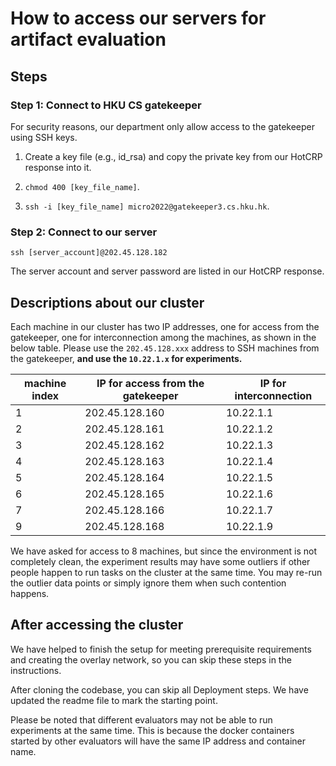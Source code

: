 # How to access our servers for artifact evaluation

## Steps

### Step 1: Connect to HKU CS gatekeeper

For security reasons, our department only allow access to the gatekeeper using SSH keys.

1. Create a key file (e.g., id_rsa) and copy the private key from our HotCRP response into it.

2. `chmod 400 [key_file_name]`.

3. `ssh -i [key_file_name] micro2022@gatekeeper3.cs.hku.hk`.

### Step 2: Connect to our server

    ssh [server_account]@202.45.128.182

The server account and server password are listed in our HotCRP response.

## Descriptions about our cluster

Each machine in our cluster has two IP addresses, one for access from the
gatekeeper, one for interconnection among the machines, as shown in the below
table. Please use the `202.45.128.xxx` address to SSH machines from the
gatekeeper, **and use the `10.22.1.x` for experiments.**

| machine index | IP for access from the gatekeeper | IP for interconnection |
| ------------- | --------------------------------- | ---------------------- |
| 1             | 202.45.128.160                    | 10.22.1.1              |
| 2             | 202.45.128.161                    | 10.22.1.2              |
| 3             | 202.45.128.162                    | 10.22.1.3              |
| 4             | 202.45.128.163                    | 10.22.1.4              |
| 5             | 202.45.128.164                    | 10.22.1.5              |
| 6             | 202.45.128.165                    | 10.22.1.6              |
| 7             | 202.45.128.166                    | 10.22.1.7              |
| 9             | 202.45.128.168                    | 10.22.1.9              |

We have asked for access to 8 machines, but since the environment is not completely clean,
the experiment results may have some outliers if other people happen to run tasks on the cluster at the same time.
You may re-run the outlier data points or simply ignore them when such contention happens.

## After accessing the cluster

We have helped to finish the setup for meeting prerequisite requirements and
creating the overlay network, so you can skip these steps in the instructions.

After cloning the codebase, you can skip all Deployment steps. We have updated
the readme file to mark the starting point.

Please be noted that different evaluators may not be able to run experiments at
the same time. This is because the docker containers started by other evaluators
will have the same IP address and container name.